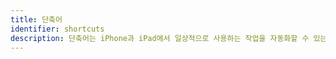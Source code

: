 ```yaml
---
title: 단축어
identifier: shortcuts
description: 단축어는 iPhone과 iPad에서 일상적으로 사용하는 작업을 자동화할 수 있는 놀라운 가능성을 열어 줍니다.
---
```

